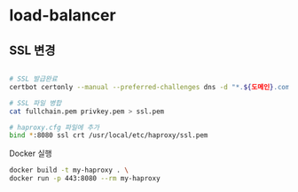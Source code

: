 # load-balancer

## SSL 변경

```bash

# SSL 발급완료
certbot certonly --manual --preferred-challenges dns -d "*.${도메인}.com"

# SSL 파일 병합
cat fullchain.pem privkey.pem > ssl.pem

# haproxy.cfg 파일에 추가
bind *:8080 ssl crt /usr/local/etc/haproxy/ssl.pem
```

Docker 실행
```bash
docker build -t my-haproxy . \
docker run -p 443:8080 --rm my-haproxy
```
